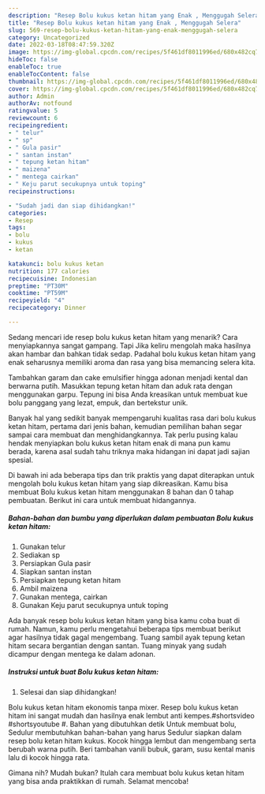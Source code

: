 ```yaml
---
description: "Resep Bolu kukus ketan hitam yang Enak , Menggugah Selera"
title: "Resep Bolu kukus ketan hitam yang Enak , Menggugah Selera"
slug: 569-resep-bolu-kukus-ketan-hitam-yang-enak-menggugah-selera
category: Uncategorized
date: 2022-03-18T08:47:59.320Z
image: https://img-global.cpcdn.com/recipes/5f461df8011996ed/680x482cq70/bolu-kukus-ketan-hitam-foto-resep-utama.jpg
hideToc: false
enableToc: true
enableTocContent: false
thumbnail: https://img-global.cpcdn.com/recipes/5f461df8011996ed/680x482cq70/bolu-kukus-ketan-hitam-foto-resep-utama.jpg
cover: https://img-global.cpcdn.com/recipes/5f461df8011996ed/680x482cq70/bolu-kukus-ketan-hitam-foto-resep-utama.jpg
author: Admin
authorAv: notfound
ratingvalue: 5
reviewcount: 6
recipeingredient:
- " telur"
- " sp"
- " Gula pasir"
- " santan instan"
- " tepung ketan hitam"
- " maizena"
- " mentega cairkan"
- " Keju parut secukupnya untuk toping"
recipeinstructions:

- "Sudah jadi dan siap dihidangkan!"
categories:
- Resep
tags:
- bolu
- kukus
- ketan

katakunci: bolu kukus ketan 
nutrition: 177 calories
recipecuisine: Indonesian
preptime: "PT30M"
cooktime: "PT59M"
recipeyield: "4"
recipecategory: Dinner

---
```



Sedang mencari ide resep bolu kukus ketan hitam yang menarik? Cara menyiapkannya sangat gampang. Tapi Jika keliru mengolah maka hasilnya akan hambar dan bahkan tidak sedap. Padahal bolu kukus ketan hitam yang enak seharusnya memiliki aroma dan rasa yang bisa memancing selera kita.


Tambahkan garam dan cake emulsifier hingga adonan menjadi kental dan berwarna putih. Masukkan tepung ketan hitam dan aduk rata dengan menggunakan garpu. Tepung ini bisa Anda kreasikan untuk membuat kue bolu panggang yang lezat, empuk, dan bertekstur unik.

Banyak hal yang sedikit banyak mempengaruhi kualitas rasa dari bolu kukus ketan hitam, pertama dari jenis bahan, kemudian pemilihan bahan segar sampai cara membuat dan menghidangkannya. Tak perlu pusing kalau hendak menyiapkan bolu kukus ketan hitam enak di mana pun kamu berada, karena asal sudah tahu triknya maka hidangan ini dapat jadi sajian spesial.


Di bawah ini ada beberapa tips dan trik praktis yang dapat diterapkan untuk mengolah bolu kukus ketan hitam yang siap dikreasikan. Kamu bisa membuat Bolu kukus ketan hitam menggunakan 8 bahan dan 0 tahap pembuatan. Berikut ini cara untuk membuat hidangannya.

<!--inarticleads1-->

##### Bahan-bahan dan bumbu yang diperlukan dalam pembuatan Bolu kukus ketan hitam:

1. Gunakan  telur
1. Sediakan  sp
1. Persiapkan  Gula pasir
1. Siapkan  santan instan
1. Persiapkan  tepung ketan hitam
1. Ambil  maizena
1. Gunakan  mentega, cairkan
1. Gunakan  Keju parut secukupnya untuk toping


Ada banyak resep bolu kukus ketan hitam yang bisa kamu coba buat di rumah. Namun, kamu perlu mengetahui beberapa tips membuat berikut agar hasilnya tidak gagal mengembang. Tuang sambil ayak tepung ketan hitam secara bergantian dengan santan. Tuang minyak yang sudah dicampur dengan mentega ke dalam adonan. 

<!--inarticleads2-->

##### Instruksi untuk buat Bolu kukus ketan hitam:


1. Selesai dan siap dihidangkan!

Bolu kukus ketan hitam ekonomis tanpa mixer. Resep bolu kukus ketan hitam ini sangat mudah dan hasilnya enak lembut anti kempes.#shortsvideo #shortsyoutube #. Bahan yang dibutuhkan detik Untuk membuat bolu, Sedulur membutuhkan bahan-bahan yang harus Sedulur siapkan dalam resep bolu ketan hitam kukus. Kocok hingga lembut dan mengembang serta berubah warna putih. Beri tambahan vanili bubuk, garam, susu kental manis lalu di kocok hingga rata. 

Gimana nih? Mudah bukan? Itulah cara membuat bolu kukus ketan hitam yang bisa anda praktikkan di rumah. Selamat mencoba!
